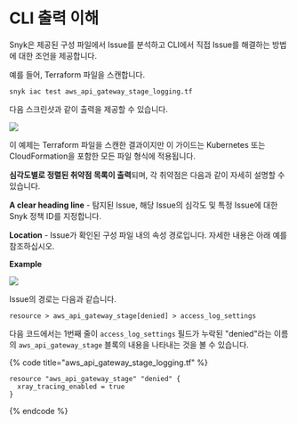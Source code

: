 # CLI 출력 이해

Snyk은 제공된 구성 파일에서 Issue를 분석하고 CLI에서 직접 Issue를 해결하는 방법에 대한 조언을 제공합니다.

예를 들어, Terraform 파일을 스캔합니다.

```
snyk iac test aws_api_gateway_stage_logging.tf
```

다음 스크린샷과 같이 출력을 제공할 수 있습니다.

![](../../../.gitbook/assets/screenshot-2021-09-28-at-19.58.22.png)

이 예제는 Terraform 파일을 스캔한 결과이지만 이 가이드는 Kubernetes 또는 CloudFormation을 포함한 모든 파일 형식에 적용됩니다.

**심각도별로 정렬된 취약점 목록이 출력**되며, 각 취약점은 다음과 같이 자세히 설명할 수 있습니다.

**A clear heading line** - 탐지된 Issue, 해당 Issue의 심각도 및 특정 Issue에 대한 Snyk 정책 ID를 지정합니다.

**Location** - Issue가 확인된 구성 파일 내의 속성 경로입니다. 자세한 내용은 아래 예를 참조하십시오.

**Example**

![](../../../.gitbook/assets/screenshot-2021-09-28-at-20.00.36.png)

Issue의 경로는 다음과 같습니다.

```
resource > aws_api_gateway_stage[denied] > access_log_settings
```

다음 코드에서는 1번째 줄이 `access_log_settings` 필드가 누락된 "denied"라는 이름의 `aws_api_gateway_stage` 블록의 내용을 나타내는 것을 볼 수 있습니다.

{% code title="aws_api_gateway_stage_logging.tf" %}
```
resource "aws_api_gateway_stage" "denied" {
  xray_tracing_enabled = true
}
```
{% endcode %}
